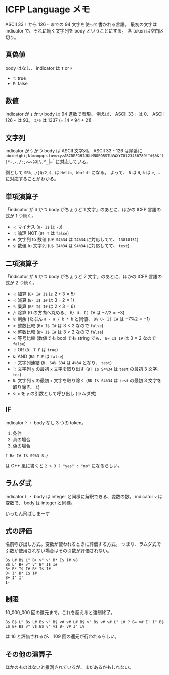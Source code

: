 # ICFP Language メモ

ASCII 33 `!` から 126 `~` までの 94 文字を使って書かれる言語。
最初の文字は indicator で、それに続く文字列を body ということにする。
各 token は空白区切り。

## 真偽値

body はなし、 indicator は `T` or `F`

- `T`: true
- `F`: false

## 数値

indicator が `I` かつ body は 94 進数で表現。
例えば、 ASCII 33 `!` は 0、 ASCII 126 `~` は 93。
`I/6` は 1337 (= $14 \times 94 + 21$)

## 文字列

indicator が `S` かつ body は ASCII 文字列。
ASCII 33 - 126 は順番に `abcdefghijklmnopqrstuvwxyzABCDEFGHIJKLMNOPQRSTUVWXYZ0123456789!"#$%&'()*+,-./:;<=>?@[\]^_`|~<space><newline>` に対応している。

例として `SB%,,/}Q/2,$_` は `Hello, World!` になる。
よって、 `B` は `H`, `%` は `e`, ... に対応することがわかる。

## 単項演算子

「indicator が `U` かつ body がちょうど 1 文字」のあとに、ほかの ICFP 言語の式が 1 つ続く。

- `-`: マイナス (`U- I$` は `-3`)
- `!`: 論理 NOT (`U! T` は `false`)
- `#`: 文字列 to 数値 (`U# S4%34` は `I4%34` に対応してて、 `13818151`)
- `$`: 数値 to 文字列 (`U$ I4%34` は `S4%34` に対応してて、 `test`)

## 二項演算子

「indicator が `B` かつ body がちょうど 2 文字」のあとに、ほかの ICFP 言語の式が 2 つ続く。

- `+`: 加算 (`B+ I# I$` は $2 + 3 = 5$)
- `-`: 減算 (`B- I$ I#` は $3 - 2 = 1$)
- `*`: 乗算 (`B* I$ I#` は $2 \times 3 = 6$)
- `/`: 除算 (0 の方向へ丸める、 `B/ U- I( I#` は $-7 / 2 = -3$)
- `%`: 剰余 (たぶん `a - a / b * b` と同値、 `B% U- I( I#` は $-7 \% 2 = -1$)
- `<`: 整数比較 (`B< I$ I#` は $3 < 2$ なので `false`)
- `>`: 整数比較 (`B> I$ I#` は $3 > 2$ なので `false`)
- `=`: 等号比較 (数値でも bool でも string でも、 `B= I$ I#` は $3 = 2$ なので `false`)
- `|`: OR (`B| T F` は `true`)
- `&`: AND (`B& T F` は `false`)
- `.`: 文字列連結 (`B. S4% S34` は `4%34` となり、 `test`)
- `T`: 文字列 `y` の最初 `x` 文字を取り出す (`BT I$ S4%34` は `test` の最初 3 文字、 `tes`)
- `D`: 文字列 `y` の最初 `x` 文字を取り除く (`BD I$ S4%34` は `test` の最初 3 文字を取り除き、 `t`)
- `$`: `x` を `y` の引数として呼び出し (ラムダ式)

## IF

indicator `?` ・ body なし
3 つの token。

1. 条件
2. 真の場合
3. 偽の場合

```text
? B> I# I$ S9%3 S./
```

は C++ 風に書くと `2 > 3 ? "yes" : "no"` になるらしい。

## ラムダ式

indicator `L` ・ body は integer と同様に解釈できる、変数の数。
indicator `v` は変数で、 body は integer と同様。

いったん飛ばしまーす

## 式の評価

名前呼び出し方式。変数が使われるときに評価する方式。
つまり、ラムダ式で引数が使用されない場合はその引数が評価されない。

```text
B$ L# B$ L" B+ v" v" B* I$ I# v8
B$ L" B+ v" v" B* I$ I#
B+ B* I$ I# B* I$ I#
B+ I' B* I$ I#
B+ I' I'
I-
```

## 制限

10_000_000 回の還元まで。これを超えると強制終了。

```text
B$ B$ L" B$ L# B$ v" B$ v# v# L# B$ v" B$ v# v# L" L# ? B= v# I! I" B$ L$ B+ B$ v" v$ B$ v" v$ B- v# I" I%
```

は 16 と評価されるが、 109 回の還元が行われるらしい。

## その他の演算子

ほかのものはないと推測されているが、まだあるかもしれない。
